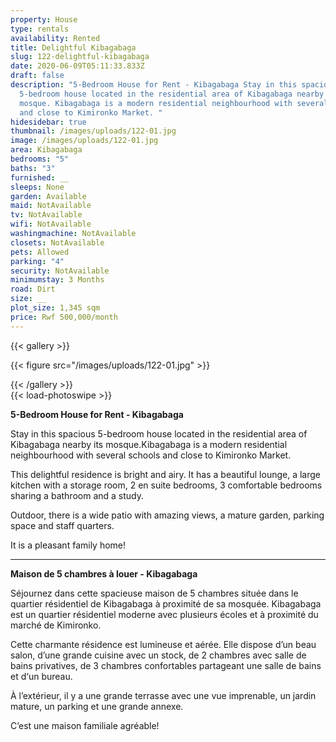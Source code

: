 ```yaml
---
property: House
type: rentals
availability: Rented
title: Delightful Kibagabaga
slug: 122-delightful-kibagabaga
date: 2020-06-09T05:11:33.833Z
draft: false
description: "5-Bedroom House for Rent - Kibagabaga Stay in this spacious
  5-bedroom house located in the residential area of Kibagabaga nearby its
  mosque. Kibagabaga is a modern residential neighbourhood with several schools
  and close to Kimironko Market. "
hidesidebar: true
thumbnail: /images/uploads/122-01.jpg
image: /images/uploads/122-01.jpg
area: Kibagabaga
bedrooms: "5"
baths: "3"
furnished: __
sleeps: None
garden: Available
maid: NotAvailable
tv: NotAvailable
wifi: NotAvailable
washingmachine: NotAvailable
closets: NotAvailable
pets: Allowed
parking: "4"
security: NotAvailable
minimumstay: 3 Months
road: Dirt
size: __
plot_size: 1,345 sqm
price: Rwf 500,000/month
---
```

{{< gallery >}}

{{< figure src="/images/uploads/122-01.jpg" >}}

{{< /gallery >}}\
{{< load-photoswipe >}}

**5-Bedroom House for Rent - Kibagabaga**

Stay in this spacious 5-bedroom house located in the residential area of Kibagabaga nearby its mosque.Kibagabaga is a modern residential neighbourhood with several schools and close to Kimironko Market.

This delightful residence is bright and airy. It has a beautiful lounge, a large kitchen with a storage room, 2 en suite bedrooms, 3 comfortable bedrooms sharing a bathroom and a study.

Outdoor, there is a wide patio with amazing views, a mature garden, parking space and staff quarters.

It is a pleasant family home!

- - -

**Maison de 5 chambres à louer - Kibagabaga**

Séjournez dans cette spacieuse maison de 5 chambres située dans le quartier résidentiel de Kibagabaga à proximité de sa mosquée. Kibagabaga est un quartier résidentiel moderne avec plusieurs écoles et à proximité du marché de Kimironko.

Cette charmante résidence est lumineuse et aérée. Elle dispose d’un beau salon, d’une grande cuisine avec un stock, de 2 chambres avec salle de bains privatives, de 3 chambres confortables partageant une salle de bains et d‘un bureau.

À l’extérieur, il y a une grande terrasse avec une vue imprenable, un jardin mature, un parking et une grande annexe.

C’est une maison familiale agréable!